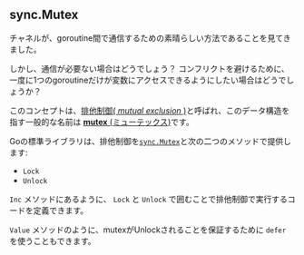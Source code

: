 ## sync.Mutex

チャネルが、goroutine間で通信するための素晴らしい方法であることを見てきました。

しかし、通信が必要ない場合はどうでしょう？ コンフリクトを避けるために、一度に1つのgoroutineだけが変数にアクセスできるようにしたい場合はどうでしょうか？

このコンセプトは、[排他制御( *mutual exclusion* )](https://ja.wikipedia.org/wiki/%E6%8E%92%E4%BB%96%E5%88%B6%E5%BE%A1)と呼ばれ、このデータ構造を指す一般的な名前は [**mutex** (ミューテックス)](https://ja.wikipedia.org/wiki/%E3%83%9F%E3%83%A5%E3%83%BC%E3%83%86%E3%83%83%E3%82%AF%E3%82%B9)です。

Goの標準ライブラリは、排他制御を[`sync.Mutex`](https://golang.org/pkg/sync/#Mutex)と次の二つのメソッドで提供します:

- `Lock`
- `Unlock`

`Inc` メソッドにあるように、 `Lock` と `Unlock` で囲むことで排他制御で実行するコードを定義できます。

`Value` メソッドのように、mutexがUnlockされることを保証するために `defer` を使うこともできます。